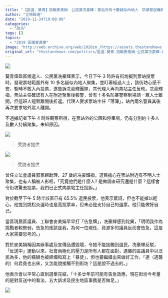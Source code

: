 ```yaml
---
title: "【區選．葵青】挑戰麥美娟　公民黨冼豪輝：票站外有十數疑似內地人　防暴警促離開後仍折返聚集"
author: "立場報道"
date: "2019-11-24T19:00:00"
categories:
  - "政治"
tags: []
topics:
  - "2019 區議會選舉"
image: "http://web.archive.org/web/2020im_/https://assets.thestandnews.com/media/photos/civic-08_nTi4W_K2jbtv0.png"
original_url: "thestandnews.com/politics/區選-葵青-挑戰麥美娟-公民黨冼豪輝-票站外有十數疑似內地人-防暴警促離開後仍折返聚集"
---
```

![](http://web.archive.org/web/2020im_/https://assets.thestandnews.com/media/photos/civic-08_nTi4W_K2jbtv0.png)

葵青偉盈區候選人、公民黨冼豪輝表示，今日下午 3 時許有街坊擬到票站投票時，發現票站範圍外有 10 多名疑似內地人聚集，並盯著經過人士，該街坊心感不安，暫時不敢入內投票，遂告訴冼豪輝團隊，其代理人再向票站主任反映。冼豪輝指，票站主任確認有人在附近聚集後報警，曾有十多名防暴警察到場請一眾人士離開，但這班人短暫離開後折返。代理人要求票站主任「落簿」，站內兩名警員其後再次要求站外眾人離開。

不過據記者下午 4 時許觀察所得，在票站外的公園和停車場，仍有分別約十多人及數人持續聚集，未知原因。

![](http://web.archive.org/web/2020im_/https://assets.thestandnews.com/media/photos/E89EA2E5B995E688AAE59C96202019-11-2420E4B88BE58D886.41.23_6ASIC_12JXdcY.png)
> 受訪者提供

![](http://web.archive.org/web/2020im_/https://assets.thestandnews.com/media/photos/E89EA2E5B995E688AAE59C96202019-11-2420E4B88BE58D886.40.12_qevhG_d0lSDGo.png)
> 受訪者提供

曾任立法會議員郭家麒助理、27 歲的冼豪輝指，選民擔心在票站附近有不明人士聚集，也有人稱被人影相，「究竟他們是什麼人? 是做調查研究還是什麼？這樣會令街坊驚去投票，我們已正式向票站主任投訴。」

對於截至下午 5 時半該區已有 65.5% 選民投票，他表示驚訝，但也不能掉以輕心，他提到姚松炎選時也是高投票率，但未必是支持自己的選票，他只能做好自己。

當區現屆區議員、工聯會麥美娟早早打「告急牌」，冼豪輝感到詫異，「明明我作為挑戰者較勢弱，告急的應該是我，為何一位現任、資源多的議員反而會告急，這是大家需要思考的。」

對於麥美娟稱因其辦事處及宣傳品遭毀壞，令她不能接觸到選民，冼豪輝反駁，「反送中」運動以來，社會兩極化的壓力是所有人都在面對，遇襲的區議員中以泛民為多，他的橫額也被鎅爛和寫上「暴徒」，但也要繼續出來做好工作，「連（遇襲的）何君堯也出來，又怎能說接觸不到街坊？這是說不過去的。」

他表示會以平常心直到選舉完結，「十多廿年前可能有告急效應，現在街坊今考量的是對反送中的看法，五大訴求及民生地區事務是否做足。」

![](http://web.archive.org/web/2020im_/https://assets.thestandnews.com/media/photos/E89EA2E5B995E688AAE59C96202019-11-2420E4B88BE58D886.39.11_Z63Cc_2PV1bYe.png)